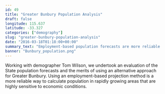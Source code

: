 ```yaml
---
id: 49
title: "Greater Bunbury Population Analysis"
draft: false
longitude: 115.637
latitude: -33.327
categories: ["demography"]
slug: "greater-bunbury-population-analysis"
date: "2016-03-18T01:18:00+00:00"
summary_text: "Employment-based population forecasts are more reliable in rapidly growing regional Western Australia"
banner: "Bunbury_population.png"
---
```


Working with demographer Tom Wilson, we undertook an evaluation of the State population forecasts and the merits of using an alternative approach for Greater Bunbury. Using an&nbsp;employment-based projection method is a more reliable way to calculate population in rapidly growing areas that are highly sensitive to economic conditions.&nbsp;
